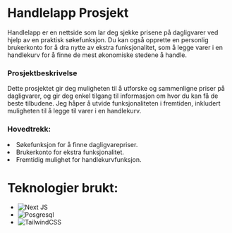 <h1>Handlelapp Prosjekt</h1>
Handlelapp er en nettside som lar deg sjekke prisene på dagligvarer ved hjelp av en praktisk søkefunksjon. Du kan også opprette en personlig brukerkonto for å dra nytte av ekstra funksjonalitet, som å legge varer i en handlekurv for å finne de mest økonomiske stedene å handle.

<h3>Prosjektbeskrivelse</h3>
Dette prosjektet gir deg muligheten til å utforske og sammenligne priser på dagligvarer, og gir deg enkel tilgang til informasjon om hvor du kan få de beste tilbudene. Jeg håper å utvide funksjonaliteten i fremtiden, inkludert muligheten til å legge til varer i en handlekurv.

<h3>Hovedtrekk:</h3>

<li>Søkefunksjon for å finne dagligvarepriser.</li>
<li>Brukerkonto for ekstra funksjonalitet.</li>
<li>Fremtidig mulighet for handlekurvfunksjon.</li>
<h1>Teknologier brukt:</h1>

* ![Next JS](https://img.shields.io/badge/Next-black?style=for-the-badge&logo=next.js&logoColor=white)
* ![Posgresql](https://img.shields.io/badge/Postgresql-%234ea94b.svg?logo=postgresql&color=black)
* ![TailwindCSS](https://img.shields.io/badge/tailwindcss-%2338B2AC.svg?style=for-the-badge&logo=tailwind-css&logoColor=white)
